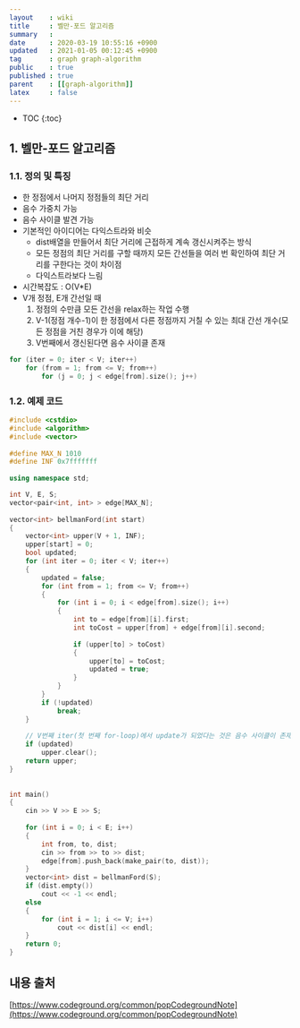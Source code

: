```yaml
---
layout    : wiki
title     : 벨만-포드 알고리즘
summary   : 
date      : 2020-03-19 10:55:16 +0900
updated   : 2021-01-05 00:12:45 +0900
tag       : graph graph-algorithm
public    : true
published : true
parent    : [[graph-algorithm]]
latex     : false
---
```

* TOC
{:toc}

## 1. 벨만-포드 알고리즘

### 1.1. 정의 및 특징
- 한 정점에서 나머지 정점들의 최단 거리
- 음수 가중치 가능
- 음수 사이클 발견 가능
- 기본적인 아이디어는 다익스트라와 비슷
	- dist배열을 만들어서 최단 거리에 근접하게 계속 갱신시켜주는 방식
	- 모든 정점의 최단 거리를 구할 때까지 모든 간선들을 여러 번 확인하여 최단 거리를 구한다는 것이 차이점
	- 다익스트라보다 느림
- 시간복잡도 : O(V*E)
- V개 정점, E개 간선일 때
	1. 정점의 수만큼 모든 간선을 relax하는 작업 수행
	2. V-1(정점 개수-1)이 한 정점에서 다른 정점까지 거칠 수 있는 최대 간선 개수(모든 정점을 거친 경우가 이에 해당)
	3. V번째에서 갱신된다면 음수 사이클 존재  
	   
	   
```cpp
for (iter = 0; iter < V; iter++)
	for (from = 1; from <= V; from++)
		for (j = 0; j < edge[from].size(); j++)
```

### 1.2. 예제 코드
```cpp
#include <cstdio>
#include <algorithm>
#include <vector>
 
#define MAX_N 1010
#define INF 0x7fffffff
 
using namespace std;

int V, E, S;
vector<pair<int, int> > edge[MAX_N];
 
vector<int> bellmanFord(int start) 
{
    vector<int> upper(V + 1, INF);
    upper[start] = 0;
    bool updated;
    for (int iter = 0; iter < V; iter++) 
    {
        updated = false;
        for (int from = 1; from <= V; from++) 
        {
            for (int i = 0; i < edge[from].size(); i++) 
            {
                int to = edge[from][i].first;
                int toCost = upper[from] + edge[from][i].second;
                
                if (upper[to] > toCost) 
                {
                    upper[to] = toCost;
                    updated = true;
                }
            }
        }
        if (!updated) 
            break;
    }
	
	// V번째 iter(첫 번째 for-loop)에서 update가 되었다는 것은 음수 사이클이 존재한다는 의미
    if (updated)
        upper.clear();
    return upper;
}
 
 
int main() 
{
	cin >> V >> E >> S;
 
    for (int i = 0; i < E; i++) 
    {
		int from, to, dist;
		cin >> from >> to >> dist;
        edge[from].push_back(make_pair(to, dist));
    }
    vector<int> dist = bellmanFord(S);
    if (dist.empty())
        cout << -1 << endl;
    else 
    {
        for (int i = 1; i <= V; i++) 
            cout << dist[i] << endl;
    }
    return 0;
}
```


## 내용 출처
[https://www.codeground.org/common/popCodegroundNote](https://www.codeground.org/common/popCodegroundNote)
